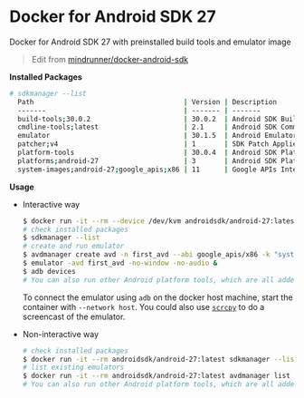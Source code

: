 # Docker for Android SDK 27

Docker for Android SDK 27 with preinstalled build tools and emulator image

> Edit from [mindrunner/docker-android-sdk](https://github.com/mindrunner/docker-android-sdk)

**Installed Packages**
```bash
# sdkmanager --list
  Path                                     | Version | Description                             | Location
  -------                                  | ------- | -------                                 | -------
  build-tools;30.0.2                       | 30.0.2  | Android SDK Build-Tools 30.0.2          | build-tools/30.0.2/
  cmdline-tools;latest                     | 2.1     | Android SDK Command-line Tools (latest) | cmdline-tools/latest/
  emulator                                 | 30.1.5  | Android Emulator                        | emulator/
  patcher;v4                               | 1       | SDK Patch Applier v4                    | patcher/v4/
  platform-tools                           | 30.0.4  | Android SDK Platform-Tools              | platform-tools/
  platforms;android-27                     | 3       | Android SDK Platform 27                 | platforms/android-27/
  system-images;android-27;google_apis;x86 | 11      | Google APIs Intel x86 Atom System Image | system-images/android-27/google_apis/x86/
```

**Usage**

- Interactive way
  ```bash
  $ docker run -it --rm --device /dev/kvm androidsdk/android-27:latest bash
  # check installed packages
  $ sdkmanager --list
  # create and run emulator
  $ avdmanager create avd -n first_avd --abi google_apis/x86 -k "system-images;android-27;google_apis;x86"
  $ emulator -avd first_avd -no-window -no-audio &
  $ adb devices
  # You can also run other Android platform tools, which are all added to the PATH environment variable
  ```

  To connect the emulator using `adb` on the docker host machine, start the container with `--network host`.
  You could also use [`scrcpy`](https://github.com/Genymobile/scrcpy) to do a screencast of the emulator.

- Non-interactive way
  ```bash
  # check installed packages
  $ docker run -it --rm androidsdk/android-27:latest sdkmanager --list
  # list existing emulators
  $ docker run -it --rm androidsdk/android-27:latest avdmanager list avd
  # You can also run other Android platform tools, which are all added to the PATH environment variable
  ```